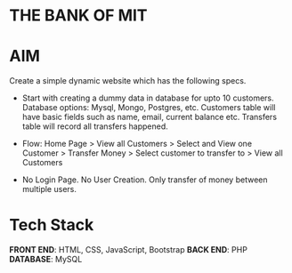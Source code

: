 # THE BANK OF MIT

# AIM
Create a simple dynamic website which has the following specs.</br>
 - Start with creating a dummy data in database for upto 10 customers.
   Database options: Mysql, Mongo, Postgres, etc. Customers table will
   have basic fields such as name, email, current balance etc. Transfers
   table will record all transfers happened.

-  Flow: Home Page > View all Customers > Select and View one Customer >
   Transfer Money > Select customer to transfer to > View all Customers
   
-  No Login Page. No User Creation. Only transfer of money between
   multiple users.
   

# Tech Stack
**FRONT END**: HTML, CSS, JavaScript, Bootstrap
**BACK END**: PHP
**DATABASE**: MySQL



